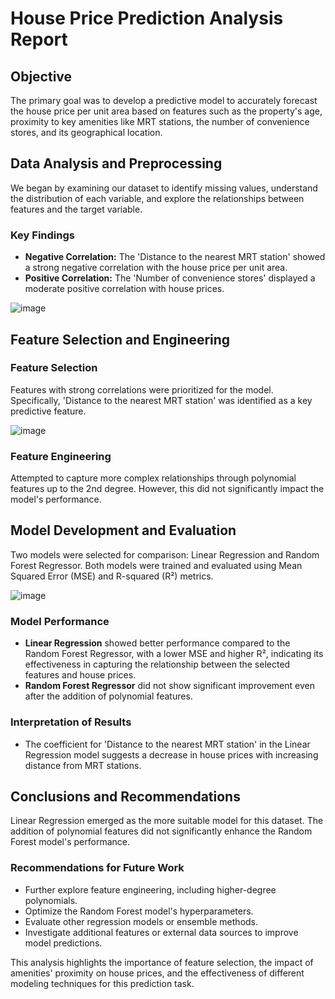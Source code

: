 # House Price Prediction Analysis Report

## Objective

The primary goal was to develop a predictive model to accurately forecast the house price per unit area based on features such as the property's age, proximity to key amenities like MRT stations, the number of convenience stores, and its geographical location.

## Data Analysis and Preprocessing

We began by examining our dataset to identify missing values, understand the distribution of each variable, and explore the relationships between features and the target variable.

### Key Findings

- **Negative Correlation:** The 'Distance to the nearest MRT station' showed a strong negative correlation with the house price per unit area.
- **Positive Correlation:** The 'Number of convenience stores' displayed a moderate positive correlation with house prices.

![image](https://github.com/Illias-b/House-Price-Prediction/assets/33836566/d33a13b6-9825-4e16-84c5-324406393159)

## Feature Selection and Engineering

### Feature Selection

Features with strong correlations were prioritized for the model. Specifically, 'Distance to the nearest MRT station' was identified as a key predictive feature.

![image](https://github.com/Illias-b/House-Price-Prediction/assets/33836566/7f8d3661-e7ef-4953-84a5-2d19665bfdb2)

### Feature Engineering

Attempted to capture more complex relationships through polynomial features up to the 2nd degree. However, this did not significantly impact the model's performance.

## Model Development and Evaluation

Two models were selected for comparison: Linear Regression and Random Forest Regressor. Both models were trained and evaluated using Mean Squared Error (MSE) and R-squared (R²) metrics.

![image](https://github.com/Illias-b/House-Price-Prediction/assets/33836566/54f2e44a-6a23-4dc3-ba38-bb0a491a3e86)


### Model Performance

- **Linear Regression** showed better performance compared to the Random Forest Regressor, with a lower MSE and higher R², indicating its effectiveness in capturing the relationship between the selected features and house prices.
- **Random Forest Regressor** did not show significant improvement even after the addition of polynomial features.

### Interpretation of Results

- The coefficient for 'Distance to the nearest MRT station' in the Linear Regression model suggests a decrease in house prices with increasing distance from MRT stations.

## Conclusions and Recommendations

Linear Regression emerged as the more suitable model for this dataset. The addition of polynomial features did not significantly enhance the Random Forest model's performance.

### Recommendations for Future Work

- Further explore feature engineering, including higher-degree polynomials.
- Optimize the Random Forest model's hyperparameters.
- Evaluate other regression models or ensemble methods.
- Investigate additional features or external data sources to improve model predictions.

This analysis highlights the importance of feature selection, the impact of amenities' proximity on house prices, and the effectiveness of different modeling techniques for this prediction task.
